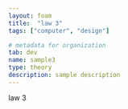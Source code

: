 ```yaml
---
layout: foam
title:  "law 3"
tags: ["computer", "design"]

# metadata for organization
tab: dev
name: sample3
type: theory
description: sample description
---
```


law 3